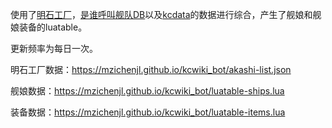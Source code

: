 使用了[明石工厂](http://akashi-list.me)，[是谁呼叫舰队DB](https://github.com/TeamFleet/WhoCallsTheFleet-DB)以及[kcdata](https://github.com/kcwikizh/kcdata)的数据进行综合，产生了舰娘和舰娘装备的luatable。

更新频率为每日一次。

明石工厂数据：<https://mzichenjl.github.io/kcwiki_bot/akashi-list.json>

舰娘数据：<https://mzichenjl.github.io/kcwiki_bot/luatable-ships.lua>

装备数据：<https://mzichenjl.github.io/kcwiki_bot/luatable-items.lua>


